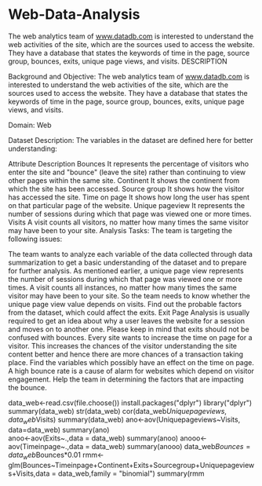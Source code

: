 # Web-Data-Analysis
The web analytics team of www.datadb.com is interested to understand the web activities of the site, which are the sources used to access the website. They have a database that states the keywords of time in the page, source group, bounces, exits, unique page views, and visits.
DESCRIPTION

Background and Objective:
The web analytics team of www.datadb.com is interested to understand the web activities of the site, which are the sources used to access the website. They have a database that states the keywords of time in the page, source group, bounces, exits, unique page views, and visits.

Domain: Web

Dataset Description:
The variables in the dataset are defined here for better understanding:
 

Attribute	Description
Bounces	It represents the percentage of visitors who enter the site and "bounce" (leave the site) rather than continuing to view other pages within the same site.
Continent	It shows the continent from which the site has been accessed.
Source group	It shows how the visitor has accessed the site.
Time on page	It shows how long the user has spent on that particular page of the website.
Unique pageview 	It represents the number of sessions during which that page was viewed one or more times.
Visits	A visit counts all visitors, no matter how many times the same visitor may have been to your site.
Analysis Tasks:
The team is targeting the following issues:

The team wants to analyze each variable of the data collected through data summarization to get a basic understanding of the dataset and to prepare for further analysis.
As mentioned earlier, a unique page view represents the number of sessions during which that page was viewed one or more times. A visit counts all instances, no matter how many times the same visitor may have been to your site. So the team needs to know whether the unique page view value depends on visits.
Find out the probable factors from the dataset, which could affect the exits. Exit Page Analysis is usually required to get an idea about why a user leaves the website for a session and moves on to another one. Please keep in mind that exits should not be confused with bounces.
Every site wants to increase the time on page for a visitor. This increases the chances of the visitor understanding the site content better and hence there are more chances of a transaction taking place. Find the variables which possibly have an effect on the time on page.
A high bounce rate is a cause of alarm for websites which depend on visitor engagement. Help the team in determining the factors that are impacting the bounce.


data_web<-read.csv(file.choose())
install.packages("dplyr")
library("dplyr")
summary(data_web)
str(data_web)
cor(data_web$Uniquepageviews, data_web$Visits)
summary(data_web)
ano<-aov(Uniquepageviews~Visits, data=data_web)
summary(ano)  
anoo<-aov(Exits~.,data = data_web)
summary(anoo)
anooo<-aov(Timeinpage~.,data = data_web)
summary(anooo)
data_web$Bounces=data_web$Bounces*0.01
rmm<-glm(Bounces~Timeinpage+Continent+Exits+Sourcegroup+Uniquepageviews+Visits,data = data_web,family = "binomial")
summary(rmm
